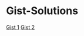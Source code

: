 # Gist-Solutions

[Gist 1](https://gist.github.com/DK-Khambhadiya/081518b5ea7d7c2da0ac0cd824fc3470)
[Gist 2](https://gist.github.com/DK-Khambhadiya/a68a9aa851e48df759d8f1df79238375)
